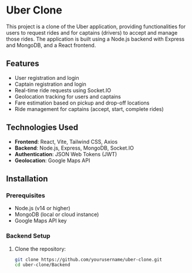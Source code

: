 # Uber Clone

This project is a clone of the Uber application, providing functionalities for users to request rides and for captains (drivers) to accept and manage those rides. The application is built using a Node.js backend with Express and MongoDB, and a React frontend.

## Features

- User registration and login
- Captain registration and login
- Real-time ride requests using Socket.IO
- Geolocation tracking for users and captains
- Fare estimation based on pickup and drop-off locations
- Ride management for captains (accept, start, complete rides)

## Technologies Used

- **Frontend**: React, Vite, Tailwind CSS, Axios
- **Backend**: Node.js, Express, MongoDB, Socket.IO
- **Authentication**: JSON Web Tokens (JWT)
- **Geolocation**: Google Maps API

## Installation

### Prerequisites

- Node.js (v14 or higher)
- MongoDB (local or cloud instance)
- Google Maps API key

### Backend Setup

1. Clone the repository:
   ```bash
   git clone https://github.com/yourusername/uber-clone.git
   cd uber-clone/Backend

